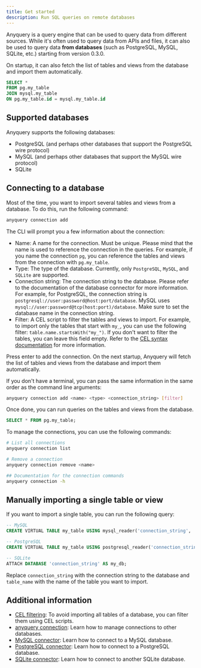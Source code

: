 ```yaml
---
title: Get started
description: Run SQL queries on remote databases
---
```


Anyquery is a query engine that can be used to query data from different sources. While it's often used to query data from APIs and files, it can also be used to query data **from databases** (such as PostgreSQL, MySQL, SQLite, etc.) starting from version 0.3.0.

On startup, it can also fetch the list of tables and views from the database and import them automatically.

```sql
SELECT * 
FROM pg.my_table 
JOIN mysql.my_table 
ON pg.my_table.id = mysql.my_table.id
```

## Supported databases

Anyquery supports the following databases:

- PostgreSQL (and perhaps other databases that support the PostgreSQL wire protocol)
- MySQL (and perhaps other databases that support the MySQL wire protocol)
- SQLite

## Connecting to a database

Most of the time, you want to import several tables and views from a database. To do this, run the following command:

```bash
anyquery connection add
```

The CLI will prompt you a few information about the connection:

- Name: A name for the connection. Must be unique. Please mind that the name is used to reference the connection in the queries.
For example, if you name the connection `pg`, you can reference the tables and views from the connection with `pg.my_table`.
- Type: The type of the database. Currently, only `PostgreSQL`, `MySQL`, and `SQLite` are supported.
- Connection string: The connection string to the database. Please refer to the documentation of the database connector for more information. For example, for PostgreSQL, the connection string is `postgresql://user:password@host:port/database`. MySQL uses `mysql://user:password@tcp(host:port)/database`. Make sure to set the database name in the connection string.
- Filter: A CEL script to filter the tables and views to import. For example, to import only the tables that start with `my_`, you can use the following filter: `table.name.startsWith("my_")`. If you don't want to filter the tables, you can leave this field empty. Refer to the [CEL syntax documentation](cel-script) for more information.

Press enter to add the connection. On the next startup, Anyquery will fetch the list of tables and views from the database and import them automatically.

If you don't have a terminal, you can pass the same information in the same order as the command line arguments:

```bash
anyquery connection add <name> <type> <connection_string> [filter]
```

Once done, you can run queries on the tables and views from the database.

```sql
SELECT * FROM pg.my_table;
```

To manage the connections, you can use the following commands:

```bash
# List all connections
anyquery connection list

# Remove a connection
anyquery connection remove <name>

## Documentation for the connection commands
anyquery connection -h
```

## Manually importing a single table or view

If you want to import a single table, you can run the following query:

```sql
-- MySQL
CREATE VIRTUAL TABLE my_table USING mysql_reader('connection_string', 'table_name');

-- PostgreSQL
CREATE VIRTUAL TABLE my_table USING postgresql_reader('connection_string', 'table_name');

-- SQLite
ATTACH DATABASE 'connection_string' AS my_db;
```

Replace `connection_string` with the connection string to the database and `table_name` with the name of the table you want to import.

## Additional information

- [CEL filtering](cel-script): To avoid importing all tables of a database, you can filter them using CEL scripts.
- [anyquery connection](../reference/Commands/anyquery_connection): Learn how to manage connections to other databases.
- [MySQL connector](mysql): Learn how to connect to a MySQL database.
- [PostgreSQL connector](postgresql): Learn how to connect to a PostgreSQL database.
- [SQLite connector](sqlite): Learn how to connect to another SQLite database.
